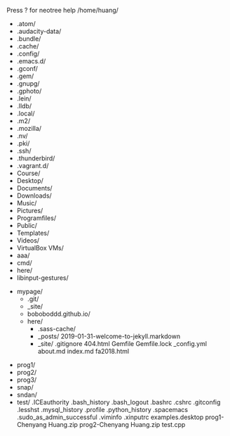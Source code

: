 Press ? for neotree help
/home/huang/
+ .atom/
+ .audacity-data/
+ .bundle/
+ .cache/
+ .config/
+ .emacs.d/
+ .gconf/
+ .gem/
+ .gnupg/
+ .gphoto/
+ .lein/
+ .lldb/
+ .local/
+ .m2/
+ .mozilla/
+ .nv/
+ .pki/
+ .ssh/
+ .thunderbird/
+ .vagrant.d/
+ Course/
+ Desktop/
+ Documents/
+ Downloads/
+ Music/
+ Pictures/
+ Programfiles/
+ Public/
+ Templates/
+ Videos/
+ VirtualBox VMs/
+ aaa/
+ cmd/
+ here/
+ libinput-gestures/
- mypage/
  + .git/
  + _site/
  + boboboddd.github.io/
  - here/
    + .sass-cache/
    - _posts/
      2019-01-31-welcome-to-jekyll.markdown
    + _site/
    .gitignore
    404.html
    Gemfile
    Gemfile.lock
    _config.yml
    about.md
    index.md
  fa2018.html
+ prog1/
+ prog2/
+ prog3/
+ snap/
+ sndan/
+ test/
.ICEauthority
.bash_history
.bash_logout
.bashrc
.cshrc
.gitconfig
.lesshst
.mysql_history
.profile
.python_history
.spacemacs
.sudo_as_admin_successful
.viminfo
.xinputrc
examples.desktop
prog1-Chenyang Huang.zip
prog2-Chenyang Huang.zip
test.cpp
